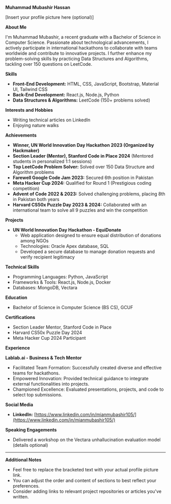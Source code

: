 **Muhammad Mubashir Hassan**

[Insert your profile picture here (optional)]

**About Me**

I'm Muhammad Mubashir, a recent graduate with a Bachelor of Science in Computer Science. Passionate about technological advancements, I actively participate in international hackathons to collaborate with teams worldwide and contribute to innovative projects. I further enhance my problem-solving skills by practicing Data Structures and Algorithms, tackling over 150 questions on LeetCode.

**Skills**

* **Front-End Development:** HTML, CSS, JavaScript, Bootstrap, Material UI, Tailwind CSS
* **Back-End Development:** React.js, Node.js, Python
* **Data Structures & Algorithms:** LeetCode (150+ problems solved)

**Interests and Hobbies**

* Writing technical articles on LinkedIn
* Enjoying nature walks

**Achievements**

* **Winner, UN World Innovation Day Hackathon 2023 (Organized by Hackmaker)**
* **Section Leader (Mentor), Stanford Code in Place 2024** (Mentored students in personalized 1:1 sessions)
* **Top LeetCode Problem Solver:** Solved over 150 Data Structure and Algorithm problems
* **Farewell Google Code Jam 2023:** Secured 6th position in Pakistan
* **Meta Hacker Cup 2024:** Qualified for Round 1 (Prestigious coding competition)
* **Advent of Code 2022 & 2023:** Solved challenging problems, placing 8th in Pakistan both years
* **Harvard CS50x Puzzle Day 2023 & 2024:** Collaborated with an international team to solve all 9 puzzles and win the competition

**Projects**

* **UN World Innovation Day Hackathon - EquiDonate**
   * Web application designed to ensure equal distribution of donations among NGOs
   * Technologies: Oracle Apex database, SQL
   * Developed a secure database to manage donation requests and verify recipient legitimacy

**Technical Skills**

* Programming Languages: Python, JavaScript
* Frameworks & Tools: React.js, Node.js, Docker
* Databases: MongoDB, Vectara

**Education**

* Bachelor of Science in Computer Science (BS CS), GCUF

**Certifications**

* Section Leader Mentor, Stanford Code in Place
* Harvard CS50x Puzzle Day 2024
* Meta Hacker Cup 2024 Participant

**Experience**

**Lablab.ai - Business & Tech Mentor**

* Facilitated Team Formation: Successfully created diverse and effective teams for hackathons.
* Empowered Innovation: Provided technical guidance to integrate external functionalities into projects.
* Championed Excellence: Evaluated presentations, projects, and code to select top submissions.

**Social Media**

* **LinkedIn:** [https://www.linkedin.com/in/mianmubashir105/](https://www.linkedin.com/in/mianmubashir105/)

**Speaking Engagements**

* Delivered a workshop on the Vectara unhallucination evaluation model (details optional)

---

**Additional Notes**

* Feel free to replace the bracketed text with your actual profile picture link.
* You can adjust the order and content of sections to best reflect your preferences.
* Consider adding links to relevant project repositories or articles you've written.
